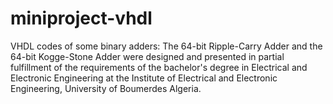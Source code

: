 miniproject-vhdl
================

VHDL codes of some binary adders:
The 64-bit Ripple-Carry Adder and the 64-bit Kogge-Stone Adder were designed and presented in partial fulfillment of the requirements of the bachelor's degree in Electrical and Electronic Engineering at the Institute of Electrical and Electronic Engineering, University of Boumerdes Algeria.


